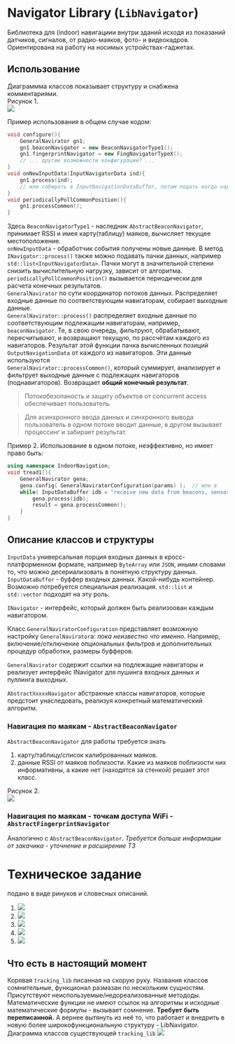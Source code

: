 Navigator Library (`LibNavigator`)
=======
Библиотека для (indoor) навигациии внутри зданий исходя из показаний датчиков,
сигналов, от радио-маяков, фото- и видеокадров. Ориентирована на работу на 
носимых устройствах-гаджетах.

Использование
---------------
Диаграммма классов показывает структуру и снабжена комментариями.  
Рисунок 1.  
![](rendered/NavigatorLibrary-general.png)

Пример использования в общем случае кодом:
```C++
void configure(){
	GeneralNavirator gn1;
	gn1.beaconNavigator = new BeaconNavigatorType1();
	gn1.fingerprintNavigator = new FingNavigatorTypeX();
	// ... другие возможности конфигурации? ...
}
void onNewInputData(InputNavigatorData ind){
	gn1.process(ind);
	// или собирать в InputNavigationDataBuffer, потом подать когда надо.
}  
void periodicallyPollCommonPosition(){
	gn1.processCommon();
}
```
Здесь `BeaconNavigatorType1` - наследник `AbstractBeaconNavigator`, принимает RSSI и 
имея карту(таблицу) маяков, вычисляет текущее местоположение.    
`onNewInputData` - обработчик события получены новые данные. В метод `INavigator::process()` 
также можно подавать пачки данных, например `std::list<InputNavigatorData>`. 
Пачки могут в значительной степени снизить вычислительную нагрузку, зависит от алгоритма.  
`periodicallyPollCommonPosition()` вызывается периодически для расчета конечных результатов.    
`GeneralNavirator` по сути координатор потоков данных. Распределяет входные данные 
по соответствующим навигаторам, собирает выходные данные.   
`GeneralNavirator::process()` распределяет входные данные по соответствующим 
подлежащим навигаторам, например, `beaconNavigator`. Те, в свою очередь, фильтруют, 
обрабатывают, пересчитывают, и возвращают текущую, по рассчётам каждого из навигаторов. 
Результат этой функции пачка вычисленных позиций `OutputNavigationData` 
от каждого из навигаторов. Эти данные используются    
`GeneralNavirator::processCommon()`, который суммирует, анализирует и фильтрует выходные данные с подлежащих 
навигаторов (поднавигаторов). Возвращает **общий конечный результат**.  

> Потокобезопаность и защиту объектов от concurrent access обеспечивает пользователь.

> Для асинхронного ввода данных и синхронного вывода пользователь 
в одном потоке вводит данные, в другом вызывает процессинг и 
забирает результат.

Пример 2. Использование в одном потоке, неэффективно, но имеет право быть:
```C++
using namespace IndoorNavigation;
void tread1(){
	GeneralNavirator gena;
	gena.config( GeneralNaviratorConfiguration(params) );  // или в
	while( InputDataBuffer idb = "receive new data from beacons, sensors, cameras" ){
		gena.process(idb);
		result = gena.processCommon(); 
	}
}
```

Описание классов и структуры
----------------

`InputData` универсальная порция входных данных в 
кросс-платформенном формате, например `ByteArray` или `JSON`, иными
словами то, что можно десериализовать в понятную структуру данных.   
`InputDataBuffer` - буффер входных данных. Какой-нибудь контейнер. Возможно потребуется 
специальная реализация. `std::list` и `std::vector`  подходят на эту роль. 

`INavigator` - интерфейс, который должен быть реализоован каждым навигатором.

Класс `GeneralNaviratorConfiguration` представляет возможную 
настройку `GeneralNavirator`а: *пока неизвестно что именно*. Например, включение/отключение 
опциональных фильтров и дополнительных процедур обработки, размеры буфферов.  

`GeneralNavirator` содержит ссылки на подлежащие навигаторы и реализует интерфейс INavigator
для пушинга входных данных и пуллинга выходных.
  
`AbstractXxxxxNavigator` абстракные классы навигаторов, которые предстоит унаследовать, 
реализуя конкретный математический алгоритм.


### Навигация по маякам - `AbstractBeaconNavigator` 
`AbstractBeaconNavigator` для работы требуется знать 
1) карту/таблицу/список калиброванных маяков.
2) данные RSSI от маяков поблизости. 
Какие из маяков поблизости них информативны, а какие нет (находятся за стенкой) решает этот
класс.

Рисунок 2.  
![](rendered/NavigatorLibrary-general_001.png)


### Навигация по маякам - точкам доступа WiFi - `AbstractFingerprintNavigator` 
Аналогично с `AbstractBeaconNavigator`. *Требуется больше информации от закачика - уточнение
и расширение ТЗ*


Техническое задание
====
подано в виде ринуков и словесных описаний.  
1. ![](it-jim/tech-task-draft-p1-Main.jpg)
2. ![](it-jim/tech-task-draft-p2-Beacon-RSSI.jpg)
3. ![](it-jim/tech-task-draft-p3-Positioning-by-sensors.jpg)
4. ![](it-jim/tech-task-draft-p4-Calibrating-beacons.jpg)  
5. ![](it-jim/RSSI-based-positioning-diagram.png)  


Что есть в настоящий момент
---------------------------
Корявая `tracking_lib` писанная на скорую руку. Названия классов сомнительные, функционал
размазан по нескольким сущностям. Присутствуют неиспользуемые/недореализованные метододы. 
Математические функции не имеют ссылок на алгоритмы и исходные математические формулы - 
вызывает сомнение. **Требует быть переписанной.** А вернее вытянуть из неё то, что работает 
и внедрить в новую более широкофункциональную структуру - LibNavigator.
Диаграмма классов существующей `tracking_lib`
![](tracking_lib.png)